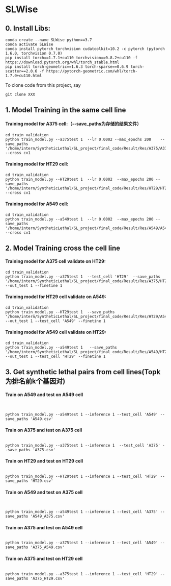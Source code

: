 
# SLWise



## 0. Install Libs:
```
conda create --name SLWise python==3.7
conda activate SLWise
conda install pytorch torchvision cudatoolkit=10.2 -c pytorch (pytorch 1.6.0, torchvision 0.7.0)
pip install torch==1.7.1+cu110 torchvision==0.8.2+cu110 -f https://download.pytorch.org/whl/torch_stable.html
pip install torch-geometric==1.6.3 torch-sparse==0.6.9 torch-scatter==2.0.6 -f https://pytorch-geometric.com/whl/torch-1.7.0+cu110.html
```
To clone code from this project, say
```
git clone XXX
```

## 1. Model Training in the same cell line
#### Training model for A375 cell:（--save_paths为存储的结果文件）
```
cd train_validation
python train_model.py --a375test 1  --lr 0.0002 --max_epochs 200    --save_paths '/home/intern/SyntheticLethal/SL_project/final_code/Result/Res/A375/A375.csv' --cross cv1 
```
#### Training model for HT29 cell:
```
cd train_validation
python train_model.py --HT29test 1  --lr 0.0002  --max_epochs 200 --save_paths '/home/intern/SyntheticLethal/SL_project/final_code/Result/Res/HT29/HT29.csv' --cross cv1
```
#### Training model for A549 cell:
```
cd train_validation
python train_model.py --a549test 1  --lr 0.0002  --max_epochs 200 --save_paths '/home/intern/SyntheticLethal/SL_project/final_code/Result/Res/A549/A549.csv' --cross cv1
```

## 2. Model Training cross the cell line
#### Training model for A375 cell validate on HT29:

```
cd train_validation
python train_model.py --a375test 1  --test_cell 'HT29'  --save_paths '/home/intern/SyntheticLethal/SL_project/final_code/Result/Res/A375/HT29.csv' --out_test 1 --finetine 1 
```
#### Training model for HT29 cell validate on A549:
```
cd train_validation
python train_model.py --HT29test 1  --save_paths '/home/intern/SyntheticLethal/SL_project/final_code/Result/Res/HT29/A549.csv' --out_test 1 --test_cell 'A549' --finetine 1 
```

#### Training model for A549 cell validate on HT29:
```
cd train_validation
python train_model.py --a549test 1   --save_paths '/home/intern/SyntheticLethal/SL_project/final_code/Result/Res/A549/HT29.csv' --out_test 1 --test_cell 'HT29' --finetine 1 
```
## 3. Get  synthetic lethal pairs from  cell lines(Topk为排名前k个基因对)

#### Train on A549 and test on A549 cell
```


python train_model.py --a549test 1 --inference 1 --test_cell 'A549' --save_paths 'A549.csv' 

```

#### Train on A375 and test on A375 cell
```

python train_model.py --a375test 1 --inference 1  --test_cell 'A375' --save_paths 'A375.csv'

```
#### Train on HT29 and test on HT29 cell
```

python train_model.py --HT29test 1 --inference 1 --test_cell 'HT29' --save_paths 'HT29.csv'
```
#### Train on A549 and test on A375 cell
```


python train_model.py --a549test 1 --inference 1 --test_cell 'A375' --save_paths 'A549_A375.csv'

```

#### Train on A375 and test on A549 cell
```

python train_model.py --a375test 1 --inference 1 --test_cell 'A549' --save_paths 'A375_A549.csv'

```
#### Train on A375 and test on HT29 cell
```

python train_model.py --a375test 1 --inference 1 --test_cell 'HT29' --save_paths 'A375_HT29.csv'
```



